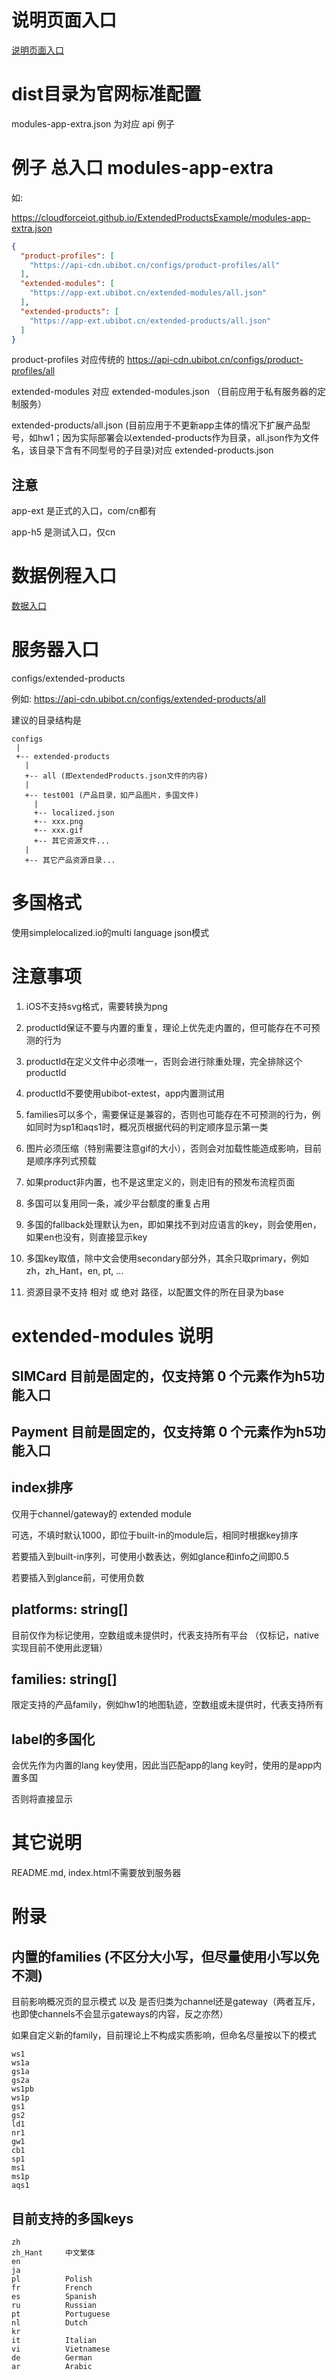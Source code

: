 # 说明页面入口

[说明页面入口](https://cloudforceiot.github.io/ExtendedProductsExample/)


# dist目录为官网标准配置

modules-app-extra.json 为对应 api 例子

# 例子 总入口 modules-app-extra

如:

https://cloudforceiot.github.io/ExtendedProductsExample/modules-app-extra.json

```json
{
  "product-profiles": [
    "https://api-cdn.ubibot.cn/configs/product-profiles/all"
  ],
  "extended-modules": [
    "https://app-ext.ubibot.cn/extended-modules/all.json"
  ],
  "extended-products": [
    "https://app-ext.ubibot.cn/extended-products/all.json"
  ]
}
```

product-profiles 对应传统的 https://api-cdn.ubibot.cn/configs/product-profiles/all

extended-modules 对应 extended-modules.json （目前应用于私有服务器的定制服务）

extended-products/all.json (目前应用于不更新app主体的情况下扩展产品型号，如hw1；因为实际部署会以extended-products作为目录，all.json作为文件名，该目录下含有不同型号的子目录)对应 extended-products.json


## 注意 

app-ext 是正式的入口，com/cn都有

app-h5 是测试入口，仅cn


# 数据例程入口

[数据入口](https://cloudforceiot.github.io/ExtendedProductsExample/extended-products/all.json)

# 服务器入口

configs/extended-products

例如: https://api-cdn.ubibot.cn/configs/extended-products/all

建议的目录结构是

```
configs
 |
 +-- extended-products
   |
   +-- all (即extendedProducts.json文件的内容)
   |
   +-- test001 (产品目录，如产品图片，多国文件)
     |
     +-- localized.json
     +-- xxx.png
     +-- xxx.gif
     +-- 其它资源文件...
   |   
   +-- 其它产品资源目录...
```
     
# 多国格式

使用simplelocalized.io的multi language json模式

# 注意事项

1. iOS不支持svg格式，需要转换为png

2. productId保证不要与内置的重复，理论上优先走内置的，但可能存在不可预测的行为

3. productId在定义文件中必须唯一，否则会进行除重处理，完全排除这个productId

4. productId不要使用ubibot-extest，app内置测试用

5. families可以多个，需要保证是兼容的，否则也可能存在不可预测的行为，例如同时为sp1和aqs1时，概况页根据代码的判定顺序显示第一类

6. 图片必须压缩（特别需要注意gif的大小），否则会对加载性能造成影响，目前是顺序序列式预载

7. 如果product非内置，也不是这里定义的，则走旧有的预发布流程页面

8. 多国可以复用同一条，减少平台额度的重复占用

9. 多国的fallback处理默认为en，即如果找不到对应语言的key，则会使用en，如果en也没有，则直接显示key

10. 多国key取值，除中文会使用secondary部分外，其余只取primary，例如 zh，zh_Hant，en, pt, ...

11. 资源目录不支持 相对 或 绝对 路径，以配置文件的所在目录为base


# extended-modules 说明

## SIMCard 目前是固定的，仅支持第 0 个元素作为h5功能入口

## Payment 目前是固定的，仅支持第 0 个元素作为h5功能入口


## index排序

仅用于channel/gateway的 extended module

可选，不填时默认1000，即位于built-in的module后，相同时根据key排序

若要插入到built-in序列，可使用小数表达，例如glance和info之间即0.5

若要插入到glance前，可使用负数

## platforms: string[]

目前仅作为标记使用，空数组或未提供时，代表支持所有平台
（仅标记，native实现目前不使用此逻辑）

## families: string[]

限定支持的产品family，例如hw1的地图轨迹，空数组或未提供时，代表支持所有

## label的多国化

会优先作为内置的lang key使用，因此当匹配app的lang key时，使用的是app内置多国

否则将直接显示


# 其它说明

README.md, index.html不需要放到服务器

# 附录

## 内置的families (不区分大小写，但尽量使用小写以免不测)

目前影响概况页的显示模式 以及 是否归类为channel还是gateway（两者互斥，也即使channels不会显示gateways的内容，反之亦然）

如果自定义新的family，目前理论上不构成实质影响，但命名尽量按以下的模式

```
ws1
ws1a
gs1a
gs2a
ws1pb
ws1p
gs1
gs2
ld1
nr1
gw1
cb1
sp1
ms1
ms1p
aqs1
```

## 目前支持的多国keys

```
zh          
zh_Hant     中文繁体
en          
ja
pl          Polish
fr          French
es          Spanish
ru          Russian
pt          Portuguese
nl          Dutch
kr          
it          Italian
vi          Vietnamese
de          German
ar          Arabic
```




